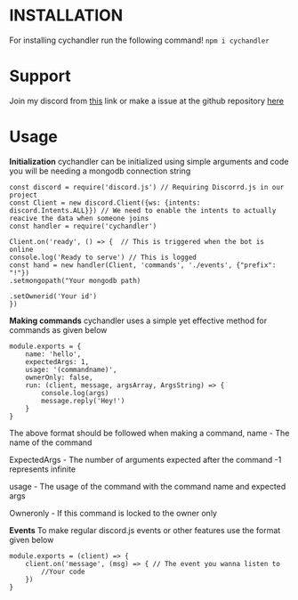 # INSTALLATION
For installing cychandler run the following command!
```npm i cychandler```

 # Support

 Join my discord from [this](https://discord.gg/djrjWh2YsM) link or make a issue at the github repository [here](https://github.com/arnav7633/cyc-handler/issues)
# Usage

**Initialization**
cychandler can be initialized using simple arguments and code you will be needing a mongodb connection string
```
const discord = require('discord.js') // Requiring Discorrd.js in our project
const Client = new discord.Client({ws: {intents: discord.Intents.ALL}}) // We need to enable the intents to actually reacive the data when someone joins
const handler = require('cychandler')

Client.on('ready', () => {  // This is triggered when the bot is online
console.log('Ready to serve') // This is logged
const hand = new handler(Client, 'commands', './events', {"prefix": "!"})
.setmongopath("Your mongodb path)

.setOwnerid('Your id')
})
```

**Making commands**
cychandler uses a simple yet effective method for commands as given below
```
module.exports = {
    name: 'hello',
    expectedArgs: 1,
    usage: '(commandname)',
    ownerOnly: false,
    run: (client, message, argsArray, ArgsString) => {
        console.log(args)
        message.reply('Hey!')
    }
}
```
The above format should be followed when making a command, 
name - The name of the command

ExpectedArgs - The number of arguments expected after the command -1 represents infinite

usage - The usage of the command with the command name and expected args

Owneronly - If this command is locked to the owner only 

**Events**
To make regular discord.js events or other features use the format given below
```
module.exports = (client) => {
    client.on('message', (msg) => { // The event you wanna listen to
        //Your code
    })
}
```